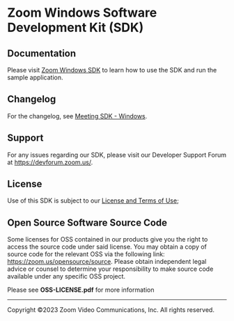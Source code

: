 # Zoom Windows Software Development Kit (SDK)

## Documentation
Please visit [Zoom Windows SDK](https://developers.zoom.us/docs/meeting-sdk/windows/) to learn how to use the SDK and run the sample application.

## Changelog

For the changelog, see [Meeting SDK - Windows](https://devsupport.zoom.us/hc/en-us/sections/9481900481805-Windows).

## Support

For any issues regarding our SDK, please visit our Developer Support Forum at https://devforum.zoom.us/.

## License

Use of this SDK is subject to our [License and Terms of Use](https://explore.zoom.us/docs/en-us/zoom_api_license_and_tou.html);

## Open Source Software Source Code

Some licenses for OSS contained in our products give you the right to access the source code under said license. You may obtain a copy of source code for the relevant OSS via the following link: https://zoom.us/opensource/source. Please obtain independent legal advice or counsel to determine your responsibility to make source code available under any specific OSS project.

Please see **OSS-LICENSE.pdf** for more information  

---
Copyright ©2023 Zoom Video Communications, Inc. All rights reserved.
